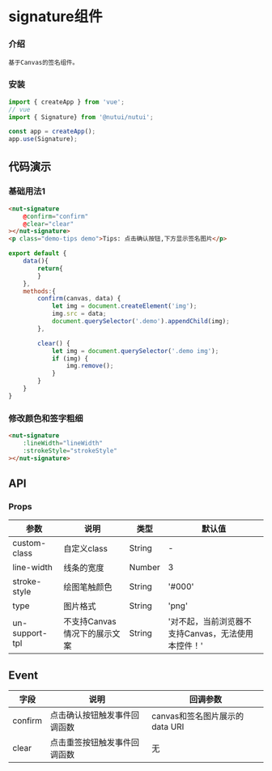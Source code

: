 #  signature组件

### 介绍
    
    基于Canvas的签名组件。
    
### 安装

``` javascript
import { createApp } from 'vue';
// vue
import { Signature} from '@nutui/nutui';

const app = createApp();
app.use(Signature);

```
    
    
## 代码演示
    
### 基础用法1
    
```html
<nut-signature  
    @confirm="confirm" 
    @clear="clear"
></nut-signature>
<p class="demo-tips demo">Tips: 点击确认按钮,下方显示签名图片</p>
```
```javascript
export default {
    data(){
        return{
        }
    },
    methods:{
        confirm(canvas, data) {
            let img = document.createElement('img');
            img.src = data;
            document.querySelector('.demo').appendChild(img);
        },

        clear() {
            let img = document.querySelector('.demo img'); 
            if (img) {
                img.remove();
            }
        }
    }
}
```

### 修改颜色和签字粗细

```html
<nut-signature  
    :lineWidth="lineWidth" 
    :strokeStyle="strokeStyle"
></nut-signature>

```
    
## API
    
### Props
    
| 参数 | 说明 | 类型 | 默认值
|----- | ----- | ----- | ----- 
| custom-class | 自定义class | String | -
| line-width | 线条的宽度 | Number | 3
| stroke-style | 绘图笔触颜色 | String | '#000'
| type | 图片格式 | String | 'png'
| un-support-tpl | 不支持Canvas情况下的展示文案 | String | '对不起，当前浏览器不支持Canvas，无法使用本控件！'

## Event

| 字段 | 说明 | 回调参数 
|----- | ----- | ----- 
| confirm | 点击确认按钮触发事件回调函数 | canvas和签名图片展示的 data URI
| clear | 点击重签按钮触发事件回调函数 | 无